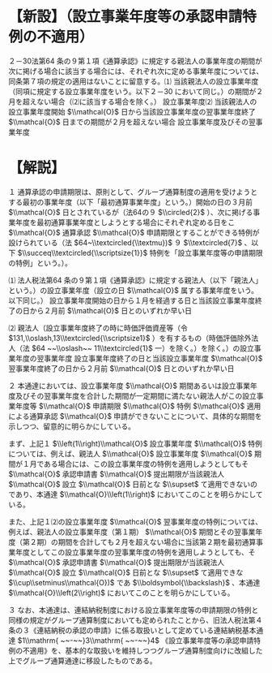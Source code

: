 # 【新設】（設立事業年度等の承認申請特例の不適用）

２－30法第64 条の９第１項《通算承認》に規定する親法人の事業年度の期間が次に掲げる場合に該当する場合には、それぞれ次に定める事業年度については、同条第７項の規定の適用はないことに留意する。⑴ 当該親法人の設立事業年度（同項に規定する設立事業年度をいう。以下２－30 において同じ。）の期間が２月を超えない場合（⑵に該当する場合を除く。） 設立事業年度⑵ 当該親法人の設立事業年度開始 $\\mathcal{O}$ 日から当該設立事業年度の翌事業年度終了 $\\mathcal{O}$ 日までの期間が２月を超えない場合 設立事業年度及びその翌事業年度

# 【解説】

１ 通算承認の申請期限は、原則として、グループ通算制度の適用を受けようとする最初の事業年度（以下「最初通算事業年度」という。）開始の日の３月前 $\\mathcal{O}$ 日とされているが（法64の９ $\\circled{2}$ ）、次に掲げる事業年度を最初通算事業年度としようとする場合にそれぞれ定める日をこ $\\mathcal{O}$ 通算承認 $\\mathcal{O}$ 申請期限とすることができる特例が設けられている（法 $64~\\textcircled{\\textmu})$ ９ $\\textcircled{7}$ 、以下 $\\succeq\\textcircled{\\scriptsize{1}}$ 特例を「設立事業年度等の申請期限の特例」という。）。

⑴ 法人税法第64 条の９第１項《通算承認》に規定する親法人（以下「親法人」という。）の設立事業年度（設立の日 $\\mathcal{O}$ 属する事業年度をいう。以下同じ。） 設立事業年度開始の日から１月を経過する日と当該設立事業年度終了の日から２月前 $\\mathcal{O}$ 日とのいずれか早い日

⑵ 親法人（設立事業年度終了の時に時価評価資産等（令 $131,\\oslash,13\\textcircled{\\scriptsize1}$ ）を有するもの（時価評価除外法人（法 $64 ~~\\oslash~~ 11\\textcircled{1}$ 一）を除く。）を除く。）の設立事業年度の翌事業年度 設立事業年度終了の日と当該設立事業年度 $\\mathcal{O}$ 翌事業年度終了の日から２月前 $\\mathcal{O}$ 日とのいずれか早い日

２ 本通達においては、設立事業年度 $\\mathcal{O}$ 期間あるいは設立事業年度及びその翌事業年度を合計した期間が一定期間に満たない親法人がこの設立事業年度等 $\\mathcal{O}$ 申請期限 $\\mathcal{O}$ 特例 $\\mathcal{O}$ 適用による通算承認 $\\mathcal{O}$ 申請ができないことについて、具体的な期間を示しつつ、留意的に明らかにしている。

まず、上記１ $\\left(1\\right)\\mathcal{O}$ 設立事業年度 $\\mathcal{O}$ 特例については、例えば、親法人 $\\mathcal{O}$ 設立事業年度 $\\mathcal{O}$ 期間が１月である場合には、この設立事業年度の特例を適用しようとしてもそ $\\mathcal{O}$ 承認申請書 $\\mathcal{O}$ 提出期限が当該親法人 $\\mathcal{O}$ 設立 $\\mathcal{O}$ 日前とな $\\supset$ て適用できないのであり、本通達 $\\mathcal{O}\\left(1\\right)$ においてこのことを明らかにしている。

また、上記１⑵の設立事業年度 $\\mathcal{O}$ 翌事業年度の特例については、例えば、親法人の設立事業年度（第１期） $\\mathcal{O}$ 期間とその翌事業年度（第２期）の期間を合計しても２月を超えない場合に当該第２期を最初通算事業年度としてこの設立事業年度の翌事業年度の特例を適用しようとしても、そ $\\mathcal{O}$ 承認申請書 $\\mathcal{O}$ 提出期限が当該親法人 $\\mathcal{O}$ 設立 $\\mathcal{O}$ 日前とな $\\supset$ て適用できな $\\cup\\setminus\\mathcal{O})$ であ $\\boldsymbol{\\backslash}$ 、本通達 $\\mathcal{O}\\left(2\\right)$ においてこのことを明らかにしている。

３ なお、本通達は、連結納税制度における設立事業年度等の申請期限の特例と同様の規定がグループ通算制度においても定められたことから、旧法人税法第４条の３《連結納税の承認の申請》に係る取扱いとして定めている連結納税基本通達 $1\\mathrm{ ~~-~~}3\\mathrm{ ~~-~~}4$ 《設立事業年度等の承認申請特例の不適用》を、基本的な取扱いを維持しつつグループ通算制度向けに改組した上でグループ通算通達に移設したものである。